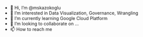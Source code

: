 - 👋 Hi, I’m @mskazokoglu
- 👀 I’m interested in Data Visualization, Governance, Wrangling
- 🌱 I’m currently learning Google Cloud Platform
- 💞️ I’m looking to collaborate on ...
- 📫 How to reach me 

<!---
mskazokoglu/mskazokoglu is a ✨ special ✨ repository because its `README.md` (this file) appears on your GitHub profile.
You can click the Preview link to take a look at your changes.
--->
